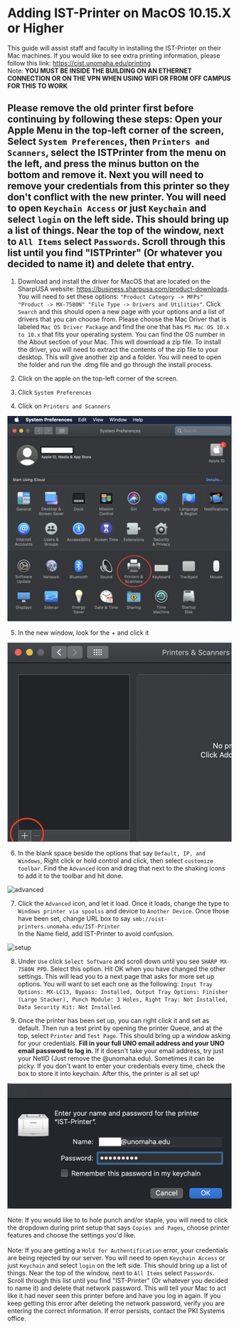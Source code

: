 # Adding IST-Printer on MacOS 10.15.X or Higher
This guide will assist staff and faculty in installing the IST-Printer on their Mac machines. If you would like to see extra printing information, please follow this link: https://cist.unomaha.edu/printing  
Note: **YOU MUST BE INSIDE THE BUILDING ON AN ETHERNET CONNECTION OR ON THE VPN WHEN USING WIFI OR FROM OFF CAMPUS FOR THIS TO WORK**
<br/>
## Please remove the old printer first before continuing by following these steps: Open your Apple Menu in the top-left corner of the screen, Select `System Preferences`, then `Printers and Scanners`, select the ISTPrinter from the menu on the left, and press the minus button on the bottom and remove it. Next you will need to remove your credentials from this printer so they don't conflict with the new printer. You will need to open `Keychain Access` or just `Keychain` and select `login` on the left side. This should bring up a list of things. Near the top of the window, next to `All Items` select `Passwords`. Scroll through this list until you find "ISTPrinter" (Or whatever you decided to name it) and delete that entry.

1. Download and install the driver for MacOS that are located on the SharpUSA website: https://business.sharpusa.com/product-downloads. You will need to set these options: `"Product Category -> MFPs" "Product -> MX-7580N" "File Type -> Drivers and Utilities"`. Click `Search` and this should open a new page with your options and a list of drivers that you can choose from. Please choose the Mac Driver that is labeled `Mac OS Driver Package` and find the one that has `PS Mac OS 10.x to 10.x` that fits your operating system. You can find the OS number in the About section of your Mac. This will download a zip file. To install the driver, you will need to extract the contents of the zip file to your desktop. This will give another zip and a folder. You will need to open the folder and run the .dmg file and go through the install process.

2. Click on the apple on the top-left corner of the screen.

3. Click `System Preferences`

4. Click on `Printers and Scanners`

![printers](pictures/printers.png)

5. In the new window, look for the + and click it

![add](pictures/add.png)

6. In the blank space beside the options that say `Default, IP, and Windows`, Right click or hold control and click, then select `customize toolbar`. Find the `Advanced` icon and drag that next to the shaking icons to add it to the toolbar and hit done. 

![advanced](http://g.recordit.co/yRqd8XTR3r.gif)

7. Click the `Advanced` icon, and let it load. Once it loads, change the type to `Windows printer via spoolss` and device to `Another Device`. Once those have been set, change URL box to say `smb://oist-printers.unomaha.edu/IST-Printer`   
In the Name field, add IST-Printer to avoid confusion. 


![setup](http://g.recordit.co/wDQyFD02Mn.gif)


8. Under `Use` click `Select Software` and scroll down until you see `SHARP MX-7580N PPD`. Select this option. Hit OK when you have changed the other settings. This will lead you to a next page that asks for more set up options. You will want to set each one as the following: `Input Tray Options: MX-LC13, Bypass: Installed, Output Tray Options: Finisher (Large Stacker), Punch Module: 3 Holes, Right Tray: Not Installed, Data Security Kit: Not Installed`.

9. Once the printer has been set up, you can right click it and set as default. Then run a test print by opening the printer Queue, and at the top, select `Printer` and `Test Page`. This should bring up a window asking for your credentials. **Fill in your full UNO email address and your UNO email password to log in.** If it doesn't take your email address, try just your NetID (Just remove the @unomaha.edu). Sometimes it can be picky. If you don't want to enter your credentials every time, check the box to store it into keychain. After this, the printer is all set up!

![login](pictures/loginPrinter.png)

Note: If you would like to to hole punch and/or staple, you will need to click the dropdown during print setup that says `Copies and Pages`, choose printer features and choose the settings you'd like. <br/> 
<br/>
Note: If you are getting a `Hold for Authentification` error, your credentials are being rejected by our server. You will need to open `Keychain Access` or just `Keychain` and select `login` on the left side. This should bring up a list of things. Near the top of the window, next to `All Items` select `Passwords`. Scroll through this list until you find "IST-Printer" (Or whatever you decided to name it) and delete that network password. This will tell your Mac to act like it had never seen this printer before and have you log in again. If you keep getting this error after deleting the network password, verify you are entering the correct information. If error persists, contact the PKI Systems office.
